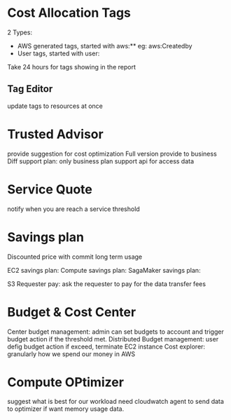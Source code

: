 # Cost Allocation Tags

2 Types:

- AWS generated tags, started with aws:\*\* eg: aws:Createdby
- User tags, started with user:

Take 24 hours for tags showing in the report

## Tag Editor

update tags to resources at once

# Trusted Advisor

provide suggestion for cost optimization
Full version provide to business
Diff support plan: only business plan support api for access data

# Service Quote

notify when you are reach a service threshold

# Savings plan

Discounted price with commit long term usage

EC2 savings plan:
Compute savings plan:
SagaMaker savings plan:

S3 Requester pay: ask the requester to pay for the data transfer fees

# Budget & Cost Center

Center budget management: admin can set budgets to account and trigger budget action if the threshold met.
Distributed Budget management: user defig budget action if exceed, terminate EC2 instance
Cost explorer: granularly how we spend our money in AWS

# Compute OPtimizer

suggest what is best for our workload
need cloudwatch agent to send data to optimizer if want memory usage data.
